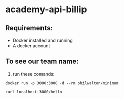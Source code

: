 # academy-api-billip

## Requirements:

- Docker installed and running
- A docker account

## To see our team name:

 1. run these comands: 

`docker run -p 3000:3000 -d --rm philwalton/minimum`

`curl localhost:3000/hello`